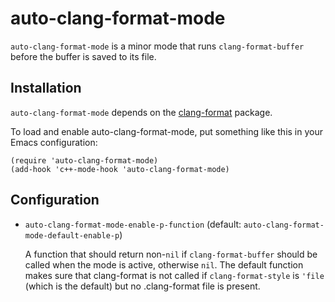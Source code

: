 auto-clang-format-mode
======================

`auto-clang-format-mode` is a minor mode that runs `clang-format-buffer` before
the buffer is saved to its file.


Installation
------------

`auto-clang-format-mode` depends on the [clang-format] package.

To load and enable auto-clang-format-mode, put something like this in your
Emacs configuration:

```elisp
(require 'auto-clang-format-mode)
(add-hook 'c++-mode-hook 'auto-clang-format-mode)
```


Configuration
-------------

* `auto-clang-format-mode-enable-p-function` (default:
  `auto-clang-format-mode-default-enable-p`)

  A function that should return non-`nil` if `clang-format-buffer` should be
  called when the mode is active, otherwise `nil`. The default function makes
  sure that clang-format is not called if `clang-format-style` is `'file`
  (which is the default) but no .clang-format file is present.


[clang-format]: https://melpa.org/#/clang-format
